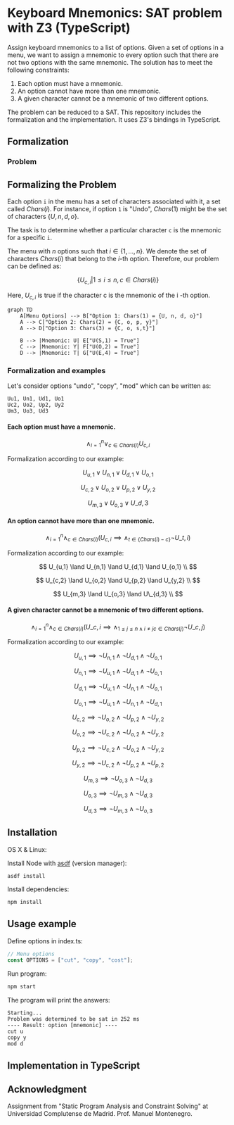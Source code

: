 # Keyboard Mnemonics: SAT problem with Z3 (TypeScript)

Assign keyboard mnemonics to a list of options. Given a set of options in a menu, we want to assign
a mnemonic to every option such that there are not two options with the same mnemonic. The solution
has to meet the following constraints:

1. Each option must have a mnemonic.
2. An option cannot have more than one mnemonic.
3. A given character cannot be a mnemonic of two different options.

The problem can be reduced to a SAT. This repository includes the formalization and the implementation. It uses Z3's bindings in TypeScript.

## Formalization

### Problem

## Formalizing the Problem

Each option `i` in the menu has a set of characters associated with it, a set called $Chars(i)$. For
instance, if option `1` is "Undo", $Chars(1)$ might be the set of characters $\{U, n, d, o\}$.

The task is to determine whether a particular character `c` is the mnemonic for a specific `i`.

The menu with $n$ options such that $i \in \{1,...,n\}$. We denote the set of characters $Chars(i)$
that belong to the $i$-th option. Therefore, our problem can be defined as:

$$
\{U_{c,i} | 1 \leq i \leq n, c \in Chars(i)\}
$$

Here, $U_{c,i}$ is true if the character c is the mnemonic of the i -th option.

```mermaid
graph TD
    A[Menu Options] --> B["Option 1: Chars(1) = {U, n, d, o}"]
    A --> C["Option 2: Chars(2) = {C, o, p, y}"]
    A --> D["Option 3: Chars(3) = {C, o, s,t}"]

    B --> |Mnemonic: U| E["U(S,1) = True"]
    C --> |Mnemonic: Y| F["U(O,2) = True"]
    D --> |Mnemonic: T| G["U(E,4) = True"]
```

### Formalization and examples

Let's consider options "undo", "copy", "mod" which can be written as:

```
Uu1, Un1, Ud1, Uo1
Uc2, Uo2, Up2, Uy2
Um3, Uo3, Ud3
```

#### Each option must have a mnemonic.

$$
  \land_{i = 1}^n \lor_{c \in Chars(i)} U_{c,i}
$$

Formalization according to our example:

$$
U_{u,1} \lor U_{n,1} \lor U_{d,1} \lor U_{o,1}
$$

$$
U_{c,2} \lor U_{o,2} \lor U_{p,2} \lor U_{y,2}
$$

$$
U_{m,3} \lor U_{o,3} \lor U\_{d,3}
$$

#### An option cannot have more than one mnemonic.

$$
\land_{i = 1}^n \land_{c \in Chars(i)} (U_{c,i} \implies \land_{t \in \{Chars(i) - c\}} \lnot U\_{t,i})
$$

Formalization according to our example:

$$
U_{u,1} \land U_{n,1} \land U_{d,1} \land U_{o,1} \\
$$

$$
U_{c,2} \land U_{o,2} \land U_{p,2} \land U_{y,2} \\
$$

$$
U_{m,3} \land U_{o,3} \land U\_{d,3} \\
$$

#### A given character cannot be a mnemonic of two different options.

$$
\land_{i = 1}^n \land_{c \in Chars(i)} (U\_{c,i} \implies \land_{1\leq j \leq n \land i \neq j c \in Chars(j)} \lnot U\_{c,j})
$$

Formalization according to our example:

$$
U_{u,1} \implies \lnot U_{n,1} \land \lnot U_{d,1} \land \lnot U_{o,1}
$$

$$
U_{n,1} \implies \lnot U_{u,1} \land \lnot U_{d,1} \land \lnot U_{o,1}
$$

$$
U_{d,1} \implies \lnot U_{u,1} \land \lnot U_{n,1} \land \lnot U_{o,1}
$$

$$
U_{o,1} \implies \lnot U_{u,1} \land \lnot U_{n,1} \land \lnot U_{d,1}
$$

$$
U_{c,2} \implies \lnot U_{o,2} \land \lnot U_{p,2} \land \lnot U_{y,2}
$$

$$
U_{o,2} \implies \lnot U_{c,2} \land \lnot U_{o,2} \land \lnot U_{y,2}
$$

$$
U_{p,2} \implies \lnot U_{c,2} \land \lnot U_{o,2} \land \lnot U_{y,2}
$$

$$
U_{y,2} \implies \lnot U_{c,2} \land \lnot U_{p,2} \land \lnot U_{p,2}
$$

$$
U_{m,3} \implies \lnot U_{o,3} \land \lnot U_{d,3}
$$

$$
U_{o,3} \implies \lnot U_{m,3} \land \lnot U_{d,3}
$$

$$
U_{d,3} \implies \lnot U_{m,3} \land \lnot U_{o,3}
$$

## Installation

OS X & Linux:

Install Node with [asdf](https://github.com/asdf-vm/asdf-nodejs) (version manager):

```
asdf install
```

Install dependencies:

```sh
npm install
```

## Usage example

Define options in index.ts:

```ts
// Menu options
const OPTIONS = ["cut", "copy", "cost"];
```

Run program:

```sh
npm start
```

The program will print the answers:

```
Starting...
Problem was determined to be sat in 252 ms
---- Result: option [mnemonic] ----
cut u
copy y
mod d
```

## Implementation in TypeScript

## Acknowledgment

Assignment from "Static Program Analysis and Constraint Solving" at Universidad Complutense de Madrid. Prof. Manuel Montenegro.
